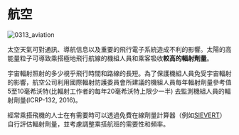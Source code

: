 # 航空

![0313_aviation](./static/0313_aviation.png)

太空天氣可對通訊、導航信息以及重要的飛行電子系統造成不利的影響。太陽的高能量粒子可導致乘搭極地飛行航線的機組人員和乘客吸收**較高的輻射劑量**。

宇宙輻射照射的多少視乎飛行時間和路線的長短。為了保護機組人員免受宇宙輻射的影響，航空公司利用國際輻射防護委員會所建議的機組人員每年輻射劑量參考值5至10毫希沃特(比輻射工作者的每年20毫希沃特上限少一半) 去監測機組人員的輻射劑量(ICRP-132, 2016)。

經常乘搭飛機的人士在有需要時可以透過免費在線劑量計算器（例如[SIEVERT](https://www.sievert-system.org)）自行評估輻射劑量，並考慮調整乘搭航班的需要性和頻率。
